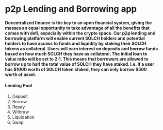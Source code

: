 # p2p Lending and Borrowing app

#### &#x20;       Decentralized finance is the key to an open financial system, giving the masses an equal opportunity to take advantage of all the benefits that comes with defi, especially within the crypto space. Our p2p lending and borrowing platform will enable current SOLCH holders and potential holders to have access to funds and liquidity by staking their SOLCH tokens as collateral. Users will earn interest on deposits and borrow funds based on how much SOLCH they have as collateral.  The initial loan to value ratio will be set to 2:1. This means that borrowers are allowed to borrow up to half the total value of SOLCH they have staked. I.e. If a user has $1000 worth of SOLCH token staked, they can only borrow $500 worth of asset.&#x20;

#### Lending Pool

1. Deposit
2. Borrow
3. Repay
4. Withraw
5. Liquidation
6. Swap

